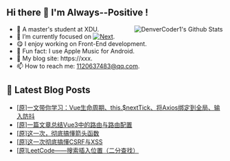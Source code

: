 ## Hi there 👋 I'm Always--Positive !
<div>
  <img alt="DenverCoder1's Github Stats" src="https://denvercoder1-github-readme-stats.vercel.app/api?username=qq1120637483&show_icons=true&count_private=true&theme=react&hide_border=true&hide_title=true&bg_color=1F222E&title_color=F85D7F&icon_color=F8D866" align= "right" />

- 🎒 A master's student at XDU. 
- 🔬 I’m currently focused on [![Next](https://img.shields.io/badge/-Next-brightgreen)](https://). 
- 😋 I enjoy working on Front-End development.
- 🎵 Fun fact: I use Apple Music for Android.
- 📝 My blog site: https://xxx.
- 📫 How to reach me:  1120637483@qq.com.
</div>  


## 📕 Latest Blog Posts

<!-- BLOG-POST-LIST:START -->
- [[原]一文带你学习：Vue生命周期、this.$nextTick、将Axios绑定到全局、输入防抖](https://blog.csdn.net/sinat_41696687/article/details/122020367)
- [[原]一篇文章总结Vue3中的路由与路由配置](https://blog.csdn.net/sinat_41696687/article/details/121908432)
- [[原]这一次，彻底搞懂箭头函数](https://blog.csdn.net/sinat_41696687/article/details/121903414)
- [[原]这一次彻底搞懂CSRF与XSS](https://blog.csdn.net/sinat_41696687/article/details/121883945)
- [[原]LeetCode——搜索插入位置（二分查找）](https://blog.csdn.net/sinat_41696687/article/details/121869495)
<!-- BLOG-POST-LIST:END -->









